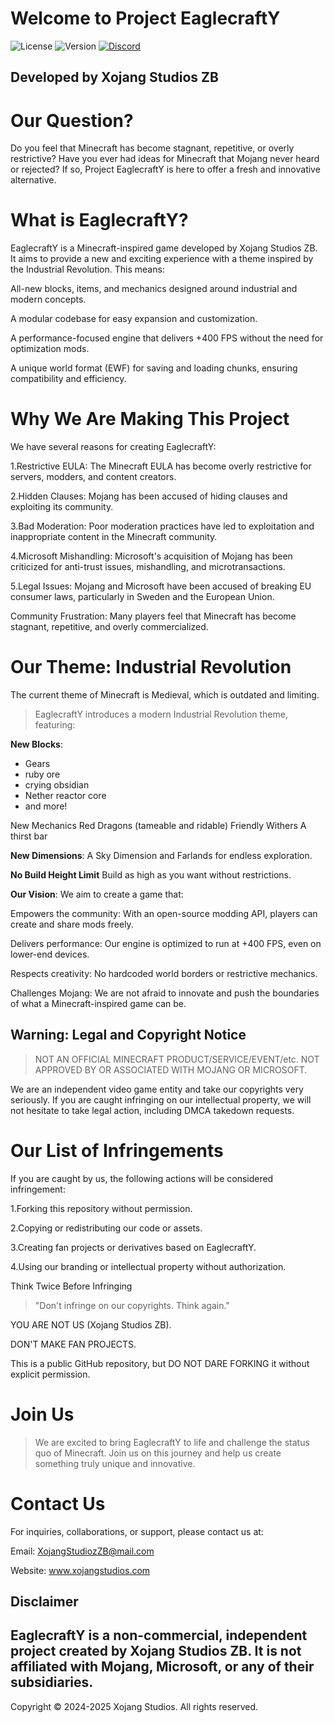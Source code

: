 # Welcome to Project EaglecraftY
![License](https://img.shields.io/badge/License-proprietary-red)
![Version](https://img.shields.io/badge/Version-v0.0-blue)
[![Discord](https://img.shields.io/badge/Discord-Join%20Our%20Server-7289DA?logo=discord)](https://discord.gg/acN93WBRC5)

## Developed by Xojang Studios ZB

# Our Question?
Do you feel that Minecraft has become stagnant, repetitive, or overly restrictive? Have you ever had ideas for Minecraft that Mojang never heard or rejected? If so, Project EaglecraftY is here to offer a fresh and innovative alternative.

# What is EaglecraftY?
EaglecraftY is a Minecraft-inspired game developed by Xojang Studios ZB. It aims to provide a new and exciting experience with a theme inspired by the Industrial Revolution. This means:

All-new blocks, items, and mechanics designed around industrial and modern concepts.

A modular codebase for easy expansion and customization.

A performance-focused engine that delivers +400 FPS without the need for optimization mods.

A unique world format (EWF) for saving and loading chunks, ensuring compatibility and efficiency.

# Why We Are Making This Project
We have several reasons for creating EaglecraftY:

1.Restrictive EULA: The Minecraft EULA has become overly restrictive for servers, modders, and content creators.

2.Hidden Clauses: Mojang has been accused of hiding clauses and exploiting its community.

3.Bad Moderation: Poor moderation practices have led to exploitation and inappropriate content in the Minecraft community.

4.Microsoft Mishandling: Microsoft's acquisition of Mojang has been criticized for anti-trust issues, mishandling, and microtransactions.

5.Legal Issues: Mojang and Microsoft have been accused of breaking EU consumer laws, particularly in Sweden and the European Union.

Community Frustration: Many players feel that Minecraft has become stagnant, repetitive, and overly commercialized.


# Our Theme: Industrial Revolution
The current theme of Minecraft is Medieval, which is outdated and limiting. 
> EaglecraftY introduces a modern Industrial Revolution theme, featuring:

**New Blocks**:
 - Gears
 - ruby ore
 - crying obsidian
 - Nether reactor core
 - and more!

New Mechanics
Red Dragons (tameable and ridable)
Friendly Withers
A thirst bar

**New Dimensions**:
A Sky Dimension and Farlands for endless exploration.

**No Build Height Limit**
Build as high as you want without restrictions.

**Our Vision**:
We aim to create a game that:

Empowers the community: With an open-source modding API, players can create and share mods freely.

Delivers performance: Our engine is optimized to run at +400 FPS, even on lower-end devices.

Respects creativity: No hardcoded world borders or restrictive mechanics.

Challenges Mojang: We are not afraid to innovate and push the boundaries of what a Minecraft-inspired game can be.

## Warning: Legal and Copyright Notice
> NOT AN OFFICIAL MINECRAFT PRODUCT/SERVICE/EVENT/etc.
> NOT APPROVED BY OR ASSOCIATED WITH MOJANG OR MICROSOFT.

We are an independent video game entity and take our copyrights very seriously. If you are caught infringing on our intellectual property, we will not hesitate to take legal action, including DMCA takedown requests.

# Our List of Infringements
If you are caught by us, the following actions will be considered infringement:

1.Forking this repository without permission.

2.Copying or redistributing our code or assets.

3.Creating fan projects or derivatives based on EaglecraftY.

4.Using our branding or intellectual property without authorization.

Think Twice Before Infringing
> "Don't infringe on our copyrights. Think again."

YOU ARE NOT US (Xojang Studios ZB).

DON'T MAKE FAN PROJECTS.

This is a public GitHub repository, but DO NOT DARE FORKING it without explicit permission.

# Join Us
> We are excited to bring EaglecraftY to life and challenge the status quo of Minecraft.
> Join us on this journey and help us create something truly unique and innovative.

# Contact Us
For inquiries, collaborations, or support, please contact us at:

Email: XojangStudiozZB@mail.com

Website: www.xojangstudios.com

## Disclaimer
## EaglecraftY is a non-commercial, independent project created by Xojang Studios ZB. It is not affiliated with Mojang, Microsoft, or any of their subsidiaries.

Copyright © 2024-2025 Xojang Studios. All rights reserved.